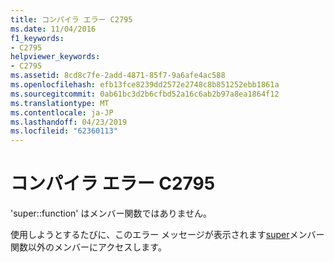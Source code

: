 ```yaml
---
title: コンパイラ エラー C2795
ms.date: 11/04/2016
f1_keywords:
- C2795
helpviewer_keywords:
- C2795
ms.assetid: 8cd8c7fe-2add-4871-85f7-9a6afe4ac588
ms.openlocfilehash: efb13fce8239dd2572e2748c8b851252ebb1861a
ms.sourcegitcommit: 0ab61bc3d2b6cfbd52a16c6ab2b97a8ea1864f12
ms.translationtype: MT
ms.contentlocale: ja-JP
ms.lasthandoff: 04/23/2019
ms.locfileid: "62360113"
---
```

# <a name="compiler-error-c2795"></a>コンパイラ エラー C2795

'super::function' はメンバー関数ではありません。

使用しようとするたびに、このエラー メッセージが表示されます[super](../../cpp/super.md)メンバー関数以外のメンバーにアクセスします。